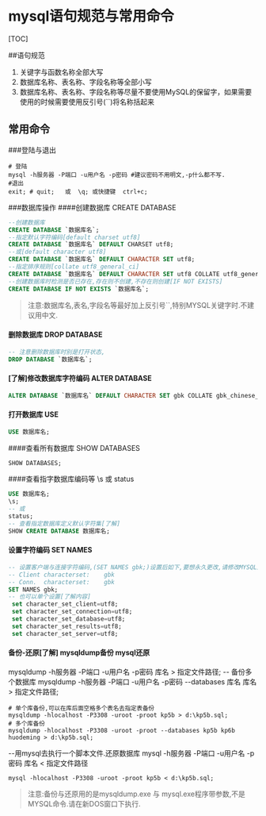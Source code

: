 # mysql语句规范与常用命令
[TOC]

##语句规范
1. 关键字与函数名称全部大写
2. 数据库名称、表名称、字段名称等全部小写
3. 数据库名称、表名称、字段名称等尽量不要使用MySQL的保留字，如果需要使用的时候需要使用反引号(``)将名称括起来

## 常用命令
###登陆与退出
```shell
# 登陆
mysql -h服务器 -P端口 -u用户名 -p密码 #建议密码不用明文,-p什么都不写.
#退出
exit; # quit;   或  \q; 或快捷键  ctrl+c; 
```
###数据库操作
####创建数据库 CREATE DATABASE
```sql
--创建数据库
CREATE DATABASE `数据库名`;
--指定默认字符编码[default charset utf8]
CREATE DATABASE `数据库名` DEFAULT CHARSET utf8;
--或[default character utf8]
CREATE DATABASE `数据库名` DEFAULT CHARACTER SET utf8;
--指定排序规则[collate utf8_general_ci]
CREATE DATABASE `数据库名` DEFAULT CHARACTER SET utf8 COLLATE utf8_general_ci;
--创建数据库时检测是否已存在,存在则不创建,不存在则创建[IF NOT EXISTS]
CREATE DATABASE IF NOT EXISTS `数据库名`;
```
>注意:数据库名,表名,字段名等最好加上反引号``,特别MYSQL关键字时.不建议用中文.

#### 删除数据库 DROP DATABASE
```sql
-- 注意删除数据库时别是打开状态,
DROP DATABASE `数据库名`;
```

#### [了解]修改数据库字符编码 ALTER DATABASE
```sql
ALTER DATABASE `数据库名` DEFAULT CHARACTER SET gbk COLLATE gbk_chinese_ci;
```
#### 打开数据库 USE
```sql
USE 数据库名;
```
####查看所有数据库 SHOW DATABASES
```sql
SHOW DATABASES;
```
####查看指字数据库编码等 \s 或 status
```sql
USE 数据库名;
\s; 
-- 或
status;
-- 查看指定数据库定义默认字符集[了解]
SHOW CREATE DATABASE 数据库名;
```
#### 设置字符编码 SET NAMES
```sql
-- 设置客户端与连接字符编码,(SET NAMES gbk;)设置后如下,要想永久更改,请修改MYSQL配置文件或修改数据库.
-- Client characterset:    gbk
-- Conn.  characterset:    gbk
SET NAMES gbk;
-- 也可以单个设置[了解内容]
 set character_set_client=utf8;
 set character_set_connection=utf8;
 set character_set_database=utf8;
 set character_set_results=utf8;
 set character_set_server=utf8;
```
#### 备份-还原[了解] mysqldump备份 mysql还原
mysqldump -h服务器 -P端口 -u用户名 -p密码 库名 > 指定文件路径;
-- 备份多个数据库
mysqldump -h服务器 -P端口 -u用户名 -p密码 --databases 库名 库名 > 指定文件路径;
```shell
# 单个库备份,可以在库后面空格多个表名去指定表备份
mysqldump -hlocalhost -P3308 -uroot -proot kp5b > d:\kp5b.sql;
# 多个库备份
mysqldump -hlocalhost -P3308 -uroot -proot --databases kp5b kp6b huodeming > d:\kp5b.sql; 
```
--用mysql去执行一个脚本文件.还原数据库
mysql -h服务器 -P端口 -u用户名 -p密码 库名 < 指定文件路径
```shell
mysql -hlocalhost -P3308 -uroot -proot kp5b < d:\kp5b.sql;
```
>注意:备份与还原用的是mysqldump.exe 与 mysql.exe程序带参数,不是MYSQL命令.请在新DOS窗口下执行.







